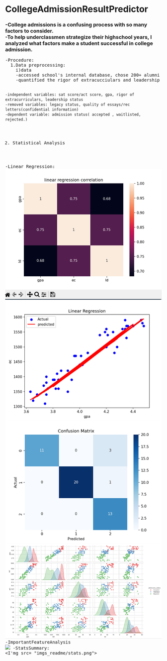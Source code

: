 # CollegeAdmissionResultPredictor

<h3>-College admissions is a confusing process with so many factors to consider.<br>
-To help underclassmen strategize their highschool years, I analyzed what factors make a student successful in college admission.</h3>
<pre>
-Procedure:
  1.Data preprocessing:
    i)data
    -accessed school's internal database, chose 200+ alumni data points.
    -quantified the rigor of extracucciulars and leadership skills with a formula.

    -independent variables: sat score/act score, gpa, rigor of extracurriculars, leadership status
    -removed variables: legacy status, quality of essays/rec letters(confidential information)
    -dependent variable: admission status( accepted , waitlisted, rejected.)

  2. Statistical Analysis

  -Linear Regression:
  <img src = "imgs_readme/lr_corr_heatmap.png"></img>
  <img src = "imgs_readme/lr_graph.png"></img>
  -Logistic Regression:
  <img src = "imgs_readme/LrConfusionMatrix.png" ></img>
  -RandomForest:
  <img src = "imgs_readme/RandomForestResults.png"></img>
  -ImportantFeatureAnalysis
  <img src = "imgs_readme/FeatureImportancesRf"></img>
  -StatsSummary:
  <I'mg src= "imgs_readme/stats.png"></img>
   <pre>

